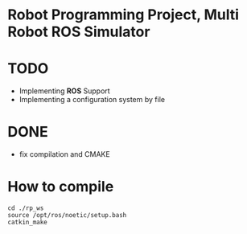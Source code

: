 # Robot Programming Project, Multi Robot ROS Simulator

# TODO
-   Implementing **ROS** Support
-   Implementing a configuration system by file

# DONE
-  fix compilation and CMAKE
  

# How to compile

```code
cd ./rp_ws
source /opt/ros/noetic/setup.bash
catkin_make
```



